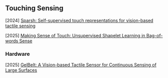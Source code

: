 ## Touching Sensing

[2024] [Sparsh: Self-supervised touch representations for vision-based tactile sensing](https://arxiv.org/abs/2410.24090)

[2025] [Making Sense of Touch: Unsupervised Shapelet Learning in Bag-of-words Sense](https://arxiv.org/abs/2502.04167)



### Hardware

[2025] [GelBelt: A Vision-based Tactile Sensor for Continuous Sensing of Large Surfaces](https://www.arxiv.org/abs/2501.06263)
